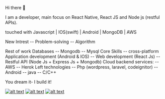 Hi there 👋

I am a developer, main focus on React Native, React JS and Node js (restful APIs).

touched with
Javascript | IOS(swift) | Android | MongoDB | AWS

New Intrest
-- Problem-solving
-- Algorithm

Rest of work
Databases
-- Mongodb
-- Mysql
Core Skills
-- cross-platform Application development (Android & IOS)
-- Web development (React Js)
-- Restful API (Node Js + Express Js + Mongodb)
Cloud backend services:
-- AWS
-- Herok
Left technologies
-- Php (wordpress, laravel, codeignitor)
-- Android
-- java
-- C/C++

You dream it- I build it!


<!-- Please don't remove this: Grab your social icons from https://github.com/carlsednaoui/gitsocial -->

<!-- display the social media buttons in your README -->

[![alt text][1.1]][1]
[![alt text][2.1]][2]
[![alt text][3.1]][3]


<!-- links to social media icons -->
<!-- no need to change these -->

<!-- icons with padding -->

[1.1]: https://img.icons8.com/cute-clipart/64/000000/twitter.png (twitter icon with padding)
[2.1]: http://i.imgur.com/P3YfQoD.png (facebook icon with padding)
[3.1]: http://i.imgur.com/0o48UoR.png (github icon with padding)

<!-- links to your social media accounts -->
<!-- update these accordingly -->

[1]: https://twitter.com/iamawaisibrar
[2]: https://www.facebook.com/awais.ibrar/
[3]: http://www.github.com/carlsednaoui

<!-- Please don't remove this: Grab your social icons from https://github.com/carlsednaoui/gitsocial -->



          
